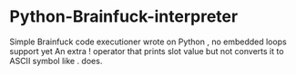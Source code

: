 # Python-Brainfuck-interpreter
Simple Brainfuck code executioner wrote on Python
, no embedded loops support yet
An extra ! operator that prints slot value but not converts it to ASCII symbol like . does.
